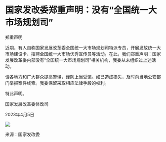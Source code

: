 # 国家发改委郑重声明：没有“全国统一大市场规划司”

郑重声明

近期，有人自称国家发展改革委全国统一大市场规划司特派专员，开展发放统一大市场建设卡、招聘全国统一大市场优秀宣传员等活动。在此，我们郑重声明：国家发展改革委内部没有“全国统一大市场规划司”相关机构，我委从未组织过上述活动。

请各地方和广大群众提高警惕，谨防上当受骗。如已造成损失，及时向当地公安部门举报案件线索。我委保留采取相应法律手段的权利。

特此声明。

国家发展改革委体改司

2023年4月5日

![](https://inews.gtimg.com/om_bt/Ok1FPOBxWxm1qptZZdozXRprPEUKUMfECZksw0EznlPrQAA/1000)

来源：国家发改委

